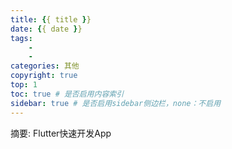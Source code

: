 ```yaml
---
title: {{ title }}
date: {{ date }}
tags:
    - 
    - 
categories: 其他
copyright: true
top: 1
toc: true # 是否启用内容索引
sidebar: true # 是否启用sidebar侧边栏，none：不启用
---
```

摘要:
    Flutter快速开发App
    
<!-- more -->

